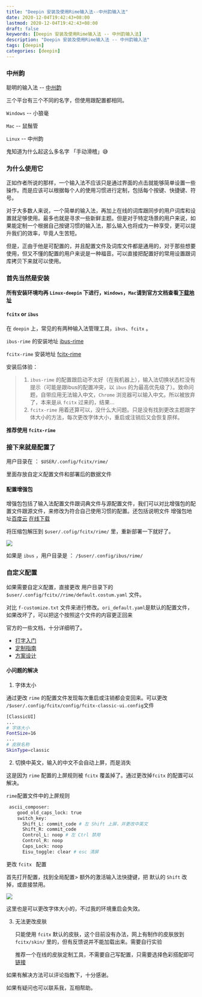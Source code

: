 ```yaml
---
title: "Deepin 安装及使用Rime输入法--中州韵输入法"
date: 2020-12-04T19:42:43+08:00
lastmod: 2020-12-04T19:42:43+08:00
draft: false
keywords: [Deepin 安装及使用Rime输入法 -- 中州韵输入法]
description: "Deepin 安装及使用Rime输入法 -- 中州韵输入法"
tags: [deepin]
categories: [deepin]
---
```


### 中州韵

聪明的输入法 -- [中州韵](https://rime.im/)

三个平台有三个不同的名字，但使用跟配置都相同。

`Windows` -- 小狼毫

`Mac` -- 鼠鬚管

`Linux` -- 中州韵

鬼知道为什么起这么多名字 「手动滑稽」😅

### 为什么使用它

正如作者所说的那样，一个输入法不应该只是通过界面的点击就能够简单设置一些操作。而是应该可以根据每个人的使用习惯进行定制，包括每个按键、快捷键、符号。

对于大多数人来说，一个简单的输入法，再加上在线的词库跟同步的用户词库和设置就足够使用。最多也就是寻求一些新鲜主题。但是对于特定场景的用户来说，如果能定制一个根据自己按键习惯的输入法，那么输入也将成为一种享受，更可以提升我们的效率，毕竟人生苦短。

但是，正由于他是可配置的，并且配置文件及词库文件都是通用的，对于那些想要使用，但又不懂的配置的用户来说是一种福音。可以直接把配置好的常用设置跟词库拷贝下来就可以使用。

### 首先当然是安装

**所有安装环境均再 `Linux-deepin` 下进行，`Windows`，`Mac`请到官方文档查看[下载地址](https://rime.im/download/)**

####  `fcitx` or `ibus`

在 `deepin` 上，常见的有两种输入法管理工具，`ibus`、`fcitx` 。

`ibus-rime` 的安装地址 [ibus-rime](http://wiki.deepinos.org.cn/deepin%E6%8A%98%E8%85%BE%E7%AC%94%E8%AE%B0/%E7%AC%AC%E5%85%AD%E7%AB%A0/6.5.html)

`fcitx-rime` 安装地址 [fcitx-rime](http://wiki.deepinos.org.cn/deepin%E6%8A%98%E8%85%BE%E7%AC%94%E8%AE%B0/%E7%AC%AC%E5%85%AD%E7%AB%A0/6.4.html)

安装后体验：

>   1.  `ibus-rime` 的配置跟启动不太好（在我机器上），输入法切换状态栏没有提示（可能是跟ibus的配置冲突，以 `ibus` 的为最高优先级了）。致命问题，自带应用无法输入中文，`Chrome` 浏览器可以输入中文。所以被放弃了，本来是从 `fcitx` 过来的，结果...
>   2.  `fcitx-rime` 用着还算可以，没什么大问题。只是没有找到更改主题跟字体大小的方法，每次更改字体大小，重启或注销后又会恢复原样。

**推荐使用 `fcitx-rime`**

### 接下来就是配置了

用户目录在 ： `$USER/.config/fcitx/rime/`

里面存放自定义配置文件和部署后的数据文件

#### 配置增强包

增强包包括了输入法配置文件跟词典文件与源配置文件，我们可以对比增强包的配置文件跟源文件，来修改为符合自己使用习惯的配置。还包括说明文件 增强包地址[百度云](https://pan.baidu.com/s/1jI1a8eE) [在线下载](https://www.caoayu.xyz/file/rime_pro.zip)

将压缩包解压到 `$user/.cofig/fcitx/rime/` 里，重新部署一下就好了。

![](https://cdn.jsdelivr.net/gh/ayuayue/cdn/img/20201204203021.png)



如果是 `ibus` ，用户目录是 ： `/$user/.config/ibus/rime/`

### 自定义配置

如果需要自定义配置，直接更改 用户目录下的 `$user/.config/fcitx//rime/default.costum.yaml` 文件。

对比 `f-customize.txt` 文件来进行修改。`ori_default.yaml`是默认的配置文件，如果改坏了，可以把这个按照这个文件的内容更正回来

官方的一些文档，十分详细明了。

*   [打字入门](https://github.com/rime/home/wiki/UserGuide)
*   [定制指南](https://github.com/rime/home/wiki/CustomizationGuide)
*   [方案设计](https://github.com/rime/home/wiki/RimeWithSchemata)

#### 小问题的解决

1.  字体太小

通过更改 `rime` 的配置文件发现每次重启或注销都会变回来。可以更改 `/$user/.config/fcitx/config/fcitx-classic-ui.config`文件

```bash
[ClassicUI]
...
# 字体大小
FontSize=16
...
# 皮肤名称
SkinType=classic
```

2.  切换中英文，输入的中文不会自动上屏，而是消失

这是因为 `rime` 配置的上屏规则被 `fcitx` 覆盖掉了。通过更改掉`fcitx` 的配置可以解决。

`rime`配置文件中的上屏规则

```bash
 ascii_composer:
    good_old_caps_lock: true
    switch_key:
      Shift_L: commit_code # 左 Shift 上屏，并更改中英文
      Shift_R: commit_code
      Control_L: noop # 左 Ctrl 禁用
      Control_R: noop
      Caps_Lock: noop
      Eisu_toggle: clear # esc 清屏
```

更改 `fcitx ` 配置

首先打开配置，找到全局配置> 额外的激活输入法快捷键，把 默认的 `Shift` 改掉，或直接禁用。

![](https://cdn.jsdelivr.net/gh/ayuayue/cdn/img/20201204204759.png)

这里也是可以更改字体大小的，不过我的环境重启会失效。

3.  无法更改皮肤

    只能使用 `fcitx` 默认的皮肤，这个目前没有办法，网上有制作的皮肤放到 `fcitx/skin/` 里的，但有反馈说并不能加载出来。需要自行实验

    推荐一个在线的皮肤定制工具，不需要自己写配置，只需要选择色彩搭配即可[链接](https://bennyyip.github.io/Rime-See-Me/)

如果有解决方法可以评论指教下，十分感谢。

如果有疑问也可以联系我，互相帮助。

